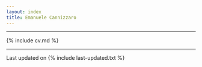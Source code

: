 ```yaml
---
layout: index
title: Emanuele Cannizzaro
---
```


---

{% include cv.md %}

---

Last updated on {% include last-updated.txt %}
